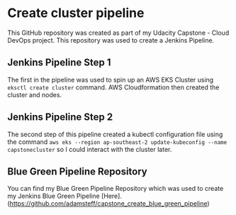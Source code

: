 
# Create cluster pipeline
This GitHub repository was created as part of my Udacity Capstone - Cloud DevOps project. This repository was used to create a Jenkins Pipeline.

## Jenkins Pipeline Step 1
The first in the pipeline was used to spin up an AWS EKS Cluster using `eksctl create cluster` command. AWS Cloudformation then created the cluster and nodes.

## Jenkins Pipeline Step 2
The second step of this pipeline created a kubectl configuration file using the command `aws eks --region ap-southeast-2 update-kubeconfig --name capstonecluster` so I could interact with the cluster later.

## Blue Green Pipeline Repository
You can find my Blue Green Pipeline Repository which was used to create my Jenkins Blue Green Pipeline [Here].(https://github.com/adamsteff/capstone_create_blue_green_pipeline) 






